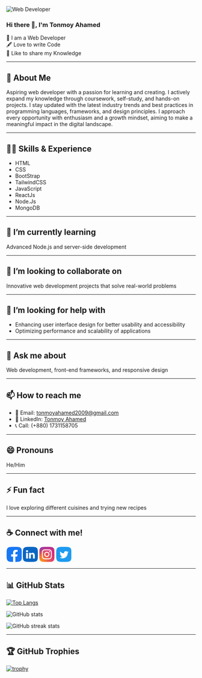 ![Web Developer](https://ibb.co/s61f2bL)

### Hi there 👋, I'm Tonmoy Ahamed

👑 I am a Web Developer  
🖋️ Love to write Code  
🎤 Like to share my Knowledge  

---

## 🚀 About Me
Aspiring web developer with a passion for learning and creating. I actively expand my knowledge through coursework, self-study, and hands-on projects. I stay updated with the latest industry trends and best practices in programming languages, frameworks, and design principles. I approach every opportunity with enthusiasm and a growth mindset, aiming to make a meaningful impact in the digital landscape.

---

## 🧑‍💻 Skills & Experience
- HTML  
- CSS  
- BootStrap  
- TailwindCSS  
- JavaScript  
- ReactJs  
- Node.Js  
- MongoDB  

---

## 🌱 I’m currently learning
Advanced Node.js and server-side development 

---

## 👯 I’m looking to collaborate on
Innovative web development projects that solve real-world problems 

---

## 🤔 I’m looking for help with
- Enhancing user interface design for better usability and accessibility  
- Optimizing performance and scalability of applications 

---

## 💬 Ask me about
Web development, front-end frameworks, and responsive design 

---

## 📫 How to reach me
- 📧 Email: tonmoyahamed2009@gmail.com  
- 📎 LinkedIn: [Tonmoy Ahamed](www.linkedin.com/in/tonmoy-ahamed)  
- 📞 Call: (+880) 1731158705  

---

## 😄 Pronouns
He/Him  

---

## ⚡ Fun fact
I love exploring different cuisines and trying new recipes  

---

## ☕ Connect with me!  
[<img src='https://github.com/shovoalways/shovoalways/raw/main/img/facebook.png?raw=true' alt='facebook' height='40'>](https://www.facebook.com/profile.php?id=100088205996277) [<img src='https://github.com/shovoalways/shovoalways/raw/main/img/linkedin.png?raw=true' alt='linkedin' height='40'>](https://www.linkedin.com/in/tonmoy-ahamed) [<img src='https://github.com/shovoalways/shovoalways/raw/main/img/instagram.png?raw=true' alt='instagram' height='40'>](https://www.instagram.com/tasrikahamed2009/) [<img src='https://github.com/shovoalways/shovoalways/raw/main/img/twitter.png?raw=true' alt='twitter' height='40'>](https://x.com/TasrikAhamed25)  

---

## 📊 GitHub Stats
[![Top Langs](https://github-readme-stats.vercel.app/api/top-langs/?username=KMTonmoy&layout=compact)](https://github.com/KMTonmoy/github-readme-stats)

![GitHub stats](https://github-readme-stats.vercel.app/api?username=KMTonmoy&show_icons=true&count_private=true&theme=radical)  

![GitHub streak stats](https://github-readme-streak-stats.herokuapp.com/?user=KMTonmoy)  

---

## 🏆 GitHub Trophies
[![trophy](https://github-profile-trophy.vercel.app/?username=KMTonmoy)](https://github.com/ryo-ma/github-profile-trophy)
